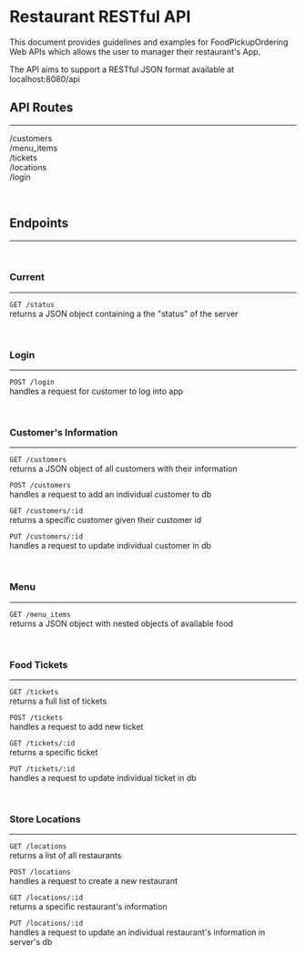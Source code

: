 # Restaurant RESTful API
This document provides guidelines and examples for FoodPickupOrdering Web APIs which allows the user to manager their restaurant's App.  

The API aims to support a RESTful JSON format available at localhost:8080/api

## API Routes
---

/customers  
/menu_items  
/tickets  
/locations  
/login
 

<br>

## Endpoints
---

<br>

### Current
---
`GET /status`  
returns a JSON object containing a the "status" of the server

<br>

### Login
---
`POST /login`  
handles a request for customer to log into app  

<br>

### Customer's Information
---
`GET /customers`  
returns a JSON object of all customers with their information  

`POST /customers`  
handles a request to add an individual customer to db  

`GET /customers/:id`  
returns a specific customer given their customer id  

`PUT /customers/:id`  
handles a request to update individual customer in db  

<br>

### Menu
---
`GET /menu_items`  
returns a JSON object with nested objects of available food  

<br>

### Food Tickets
---
`GET /tickets`  
returns a full list of tickets  

`POST /tickets`  
handles a request to add new ticket  

`GET /tickets/:id`  
returns a specific ticket  

`PUT /tickets/:id`  
handles a request to update individual ticket in db  

<br>

### Store Locations
---
`GET /locations`  
returns a list of all restaurants  

`POST /locations`  
handles a request to create a new restaurant  

`GET /locations/:id`  
returns a specific restaurant's information  

`PUT /locations/:id`  
handles a request to update an individual restaurant's information in server's db
